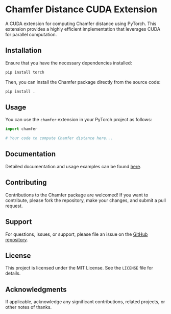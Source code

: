 # Chamfer Distance CUDA Extension

A CUDA extension for computing Chamfer distance using PyTorch. This extension provides a highly efficient implementation
that leverages CUDA for parallel computation.

## Installation

Ensure that you have the necessary dependencies installed:

```bash
pip install torch
```

Then, you can install the Chamfer package directly from the source code:

```bash
pip install .
```

## Usage

You can use the `chamfer` extension in your PyTorch project as follows:

```python
import chamfer

# Your code to compute Chamfer distance here...
```

## Documentation

Detailed documentation and usage examples can be found [here](link_to_documentation).

## Contributing

Contributions to the Chamfer package are welcomed! If you want to contribute, please fork the repository, make your
changes, and submit a pull request.

## Support

For questions, issues, or support, please file an issue on
the [GitHub repository](https://github.com/yourusername/chamfer).

## License

This project is licensed under the MIT License. See the `LICENSE` file for details.

## Acknowledgments

If applicable, acknowledge any significant contributions, related projects, or other notes of thanks.
